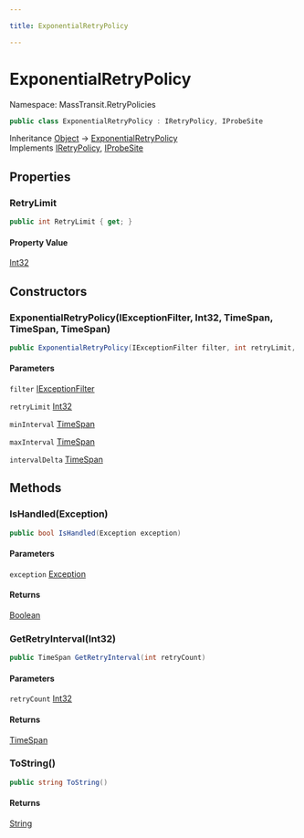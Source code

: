 ```yaml
---

title: ExponentialRetryPolicy

---
```


# ExponentialRetryPolicy

Namespace: MassTransit.RetryPolicies

```csharp
public class ExponentialRetryPolicy : IRetryPolicy, IProbeSite
```

Inheritance [Object](https://learn.microsoft.com/en-us/dotnet/api/system.object) → [ExponentialRetryPolicy](../masstransit-retrypolicies/exponentialretrypolicy)<br/>
Implements [IRetryPolicy](../../masstransit-abstractions/masstransit/iretrypolicy), [IProbeSite](../../masstransit-abstractions/masstransit/iprobesite)

## Properties

### **RetryLimit**

```csharp
public int RetryLimit { get; }
```

#### Property Value

[Int32](https://learn.microsoft.com/en-us/dotnet/api/system.int32)<br/>

## Constructors

### **ExponentialRetryPolicy(IExceptionFilter, Int32, TimeSpan, TimeSpan, TimeSpan)**

```csharp
public ExponentialRetryPolicy(IExceptionFilter filter, int retryLimit, TimeSpan minInterval, TimeSpan maxInterval, TimeSpan intervalDelta)
```

#### Parameters

`filter` [IExceptionFilter](../../masstransit-abstractions/masstransit/iexceptionfilter)<br/>

`retryLimit` [Int32](https://learn.microsoft.com/en-us/dotnet/api/system.int32)<br/>

`minInterval` [TimeSpan](https://learn.microsoft.com/en-us/dotnet/api/system.timespan)<br/>

`maxInterval` [TimeSpan](https://learn.microsoft.com/en-us/dotnet/api/system.timespan)<br/>

`intervalDelta` [TimeSpan](https://learn.microsoft.com/en-us/dotnet/api/system.timespan)<br/>

## Methods

### **IsHandled(Exception)**

```csharp
public bool IsHandled(Exception exception)
```

#### Parameters

`exception` [Exception](https://learn.microsoft.com/en-us/dotnet/api/system.exception)<br/>

#### Returns

[Boolean](https://learn.microsoft.com/en-us/dotnet/api/system.boolean)<br/>

### **GetRetryInterval(Int32)**

```csharp
public TimeSpan GetRetryInterval(int retryCount)
```

#### Parameters

`retryCount` [Int32](https://learn.microsoft.com/en-us/dotnet/api/system.int32)<br/>

#### Returns

[TimeSpan](https://learn.microsoft.com/en-us/dotnet/api/system.timespan)<br/>

### **ToString()**

```csharp
public string ToString()
```

#### Returns

[String](https://learn.microsoft.com/en-us/dotnet/api/system.string)<br/>
